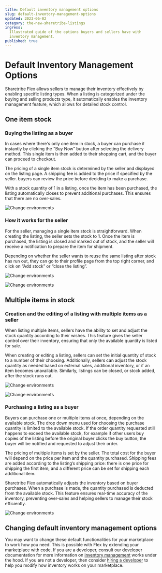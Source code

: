 ```yaml
---
title: Default inventory management options
slug: default-inventory-management-options
updated: 2023-06-02
category: the-new-sharetribe-listings
ingress:
  Illustrated guide of the options buyers and sellers have with
  inventory management.
published: true
---
```


# Default Inventory Management Options

Sharetribe Flex allows sellers to manage their inventory effectively by
enabling specific listing types. When a listing is categorized under the
buying and selling products type, it automatically enables the inventory
management feature, which allows for detailed stock control.

## One item stock

### Buying the listing as a buyer

In cases where there's only one item in stock, a buyer can purchase it
instantly by clicking the "Buy Now" button after selecting the delivery
method. This single item is then added to their shopping cart, and the
buyer can proceed to checkout.

The pricing of a single item stock is determined by the seller and
displayed on the listing page. A shipping fee is added to the price if
specified by the seller. buyers can review the price before deciding to
make a purchase.

With a stock quantity of 1 in a listing, once the item has been
purchased, the listing automatically closes to prevent additional
purchases. This ensures that there are no over-sales.

<extrainfo title="See the buyer view when purchasing an item with 1 stock">

![Change environments](./inventory-01-buyer-singlestock.jpg)

</extrainfo>

### How it works for the seller

For the seller, managing a single item stock is straightforward. When
creating the listing, the seller sets the stock to 1. Once the item is
purchased, the listing is closed and marked out of stock, and the seller
will receive a notification to prepare the item for shipment.

Depending on whether the seller wants to reuse the same listing after
stock has run out, they can go to their profile page from the top right
corner, and click on “Add stock” or “close the listing”.

<extrainfo title="See the seller view when choosing the number of items in stock">

![Change environments](./inventory-02-setstock.jpg)

</extrainfo>

<extrainfo title="See the page with options to close the listing or add stock">

![Change environments](./inventory-03-seller-addstock.jpg)

</extrainfo>

## Multiple items in stock

### Creation and the editing of a listing with multiple items as a seller

When listing multiple items, sellers have the ability to set and adjust
the stock quantity according to their wishes. This feature gives the
seller control over their inventory, ensuring that only the available
quantity is listed for sale.

When creating or editing a listing, sellers can set the initial quantity
of stock to a number of their choosing. Additionally, sellers can adjust
the stock quantity as needed based on external sales, additional
inventory, or if an item becomes unavailable. Similarly, listings can be
closed, or stock added, after the stock runs out.

<extrainfo title="See the seller view when choosing the number of items in stock">

![Change environments](./inventory-02-setstock.jpg)

</extrainfo>

<extrainfo title="See the page with options to close the listing or add stock">

![Change environments](./inventory-03-seller-addstock.jpg)

</extrainfo>

### Purchasing a listing as a buyer

Buyers can purchase one or multiple items at once, depending on the
available stock. The drop down menu used for choosing the purchase
quantity is limited to the available stock. If the order quantity
requested still happens to exceed the available stock, for example if
other users buy copies of the listing before the original buyer clicks
the buy button, the buyer will be notified and requested to adjust their
order.

The pricing of multiple items is set by the seller. The total cost for
the buyer will depend on the price per item and the quantity purchased.
Shipping fees are added according to the listing’s shipping price: there
is one price for shipping the first item, and a different price can be
set for shipping each additional item.

Sharetribe Flex automatically adjusts the inventory based on buyer
purchases. When a purchase is made, the quantity purchased is deducted
from the available stock. This feature ensures real-time accuracy of the
inventory, preventing over-sales and helping sellers to manage their
stock efficiently.

<extrainfo title="See the buyer view when purchasing multiple items from a listing with more than 1 stock">

![Change environments](./inventory-04-buyer-multistock.jpg)

</extrainfo>

## Changing default inventory management options

You may want to change these default functionalities for your
marketplace to work how you need. This is possible with Flex by
extending your marketplace with code. If you are a developer, consult
our developer documentation for more information on
[inventory management](https://www.sharetribe.com/docs/references/stock/)
works under the hood. If you are not a developer, then consider
[hiring a developer](https://www.sharetribe.com/docs/operator-guides/how-to-hire-developer/)
to help you modify how inventory works on your marketplace.

